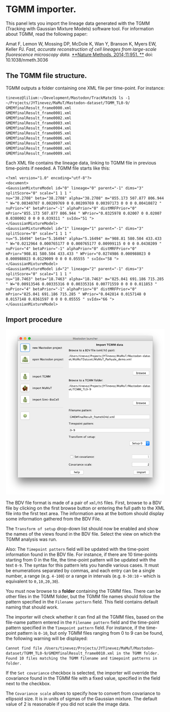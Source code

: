 # TGMM importer.

This panel lets you import the lineage data generated with the TGMM (Tracking with Gaussian Mixture Models) software
tool. For information about TGMM, read the following paper:

Amat F, Lemon W, Mossing DP, McDole K, Wan Y, Branson K, Myers EW, Keller PJ. *Fast, accurate reconstruction of cell
lineages from large-scale fluorescence microscopy data.* [**Nature Methods. 2014;11:951.
**](https://www.nature.com/articles/nmeth.3036) doi: 10.1038/nmeth.3036

## The TGMM file structure.

TGMM outputs a folder containing one XML file per time-point. For instance:

```shell
tinevez@lilium:~/Development/Mastodon/TrackMate3$ ls -1  ~/Projects/JYTinevez/MaMuT/Mastodon-dataset/TGMM_TL0-9/
GMEMfinalResult_frame0000.xml
GMEMfinalResult_frame0001.xml
GMEMfinalResult_frame0002.xml
GMEMfinalResult_frame0003.xml
GMEMfinalResult_frame0004.xml
GMEMfinalResult_frame0005.xml
GMEMfinalResult_frame0006.xml
GMEMfinalResult_frame0007.xml
GMEMfinalResult_frame0008.xml
GMEMfinalResult_frame0009.xml
```

Each XML file contains the lineage data, linking to TGMM file in previous time-points if needed. A TGMM file starts like
this:

```
<?xml version="1.0" encoding="utf-8"?>
<document>
<GaussianMixtureModel id="0" lineage="0" parent="-1" dims="3" splitScore="0" scale="1 1 1 "
nu="38.2708" beta="38.2708" alpha="38.2708" m="855.173 507.877 806.944 " W="0.00340707 0.00209769 0 0.00209769 0.00397173 0 0 0 0.00410872 "
nuPrior="4" betaPrior="-1" alphaPrior="0" distMRFPrior="0" mPrior="855.173 507.877 806.944 " WPrior="0.0325978 0.02007 0 0.02007 0.0380002 0 0 0 0.039311 " svIdx="51 ">
</GaussianMixtureModel>
<GaussianMixtureModel id="1" lineage="1" parent="-1" dims="3" splitScore="0" scale="1 1 1 "
nu="5.16494" beta="5.16494" alpha="5.16494" m="908.81 580.504 433.433 " W="0.0212964 0.000765177 0 0.000765177 0.00999115 0 0 0 0.0430209 "
nuPrior="4" betaPrior="-1" alphaPrior="0" distMRFPrior="0" mPrior="908.81 580.504 433.433 " WPrior="0.0274986 0.000988023 0 0.000988023 0.0129009 0 0 0 0.05555 " svIdx="58 ">
</GaussianMixtureModel>
<GaussianMixtureModel id="2" lineage="2" parent="-1" dims="3" splitScore="0" scale="1 1 1 "
nu="18.7463" beta="18.7463" alpha="18.7463" m="825.041 691.186 715.285 " W="0.00913546 0.00335316 0 0.00335316 0.00771559 0 0 0 0.011853 "
nuPrior="4" betaPrior="-1" alphaPrior="0" distMRFPrior="0" mPrior="825.041 691.186 715.285 " WPrior="0.042814 0.0157148 0 0.0157148 0.0361597 0 0 0 0.05555 " svIdx="66 ">
</GaussianMixtureModel>
```

## Import procedure

![TGMM importer panel](img/Mastodon_LauncherGUI_ImportTGMM.png)

The BDV file format is made of a pair of `xml/h5` files.
First, browse to a BDV file by clicking on the first browse button or entering the full path to the XML file into the
first text area. The information area at the bottom should display some information gathered from the BDV File.

The `Transform of setup` drop-down list should now be enabled and show the names of the views found in the BDV file.
Select the view on which the TGMM analysis was run.

Also: The `Timepoint pattern` field will be updated with the time-point information found in the BDV file. For instance,
if there are 10 time-points starting from 0 in the file, the time-point pattern will be updated with the text `0-9`. The
syntax for this pattern lets you handle various cases. It must be enumerations separated by commas, and each entry can
be a single number, a range (e.g. `4-100`) or a range in intervals (e.g. `0-30:10` – which is equivalent to
`0,10,20,30`).

You must now browse to a **folder** containing the TGMM files. There can be other files in the TGMM folder, but the TGMM
file names should follow the pattern specified in the `Filename pattern` field. This field contains default naming that
should work.

The importer will check whether it can find all the TGMM files, based on the file-name pattern entered in the
`Filename pattern` field and the time-point pattern specified in the `Timepoint pattern` field. For instance, if the
time-point pattern is `0-10`, but only TGMM files ranging from 0 to 9 can be found, the following warning will be
displayed:

```
Cannot find file /Users/tinevez/Projects/JYTinevez/MaMuT/Mastodon-dataset/TGMM_TL0-9/GMEMfinalResult_frame0010.xml in the TGMM folder.
Found 10 files matching the TGMM filename and timepoint patterns in folder.
```

If the `Set covariance` checkbox is selected, the importer will override the covariance found in the TGMM file with a
fixed value, specified in the field next to the checkbox.

The `Covariance scale` allows to specify how to convert from covariance to ellipsoid size. It is in units of sigmas of
the Gaussian mixture. The default value of 2 is reasonable if you did not scale the image data.
